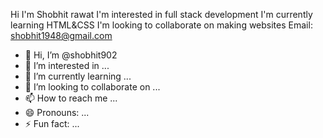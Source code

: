 Hi I'm Shobhit rawat
I'm interested in full stack development
I'm currently learning HTML&CSS
I'm looking to collaborate on making websites
Email: shobhit1948@gmail.com
- 👋 Hi, I’m @shobhit902
- 👀 I’m interested in ...
- 🌱 I’m currently learning ...
- 💞️ I’m looking to collaborate on ...
- 📫 How to reach me ...
- 😄 Pronouns: ...
- ⚡ Fun fact: ...

<!---
shobhit902/shobhit902 is a ✨ special ✨ repository because its `README.md` (this file) appears on your GitHub profile.
You can click the Preview link to take a look at your changes.
--->
